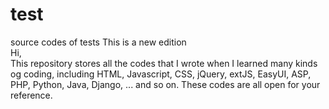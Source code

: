 # test
source codes of tests
This is a new edition  
Hi,    
This repository stores all the codes that I wrote when I learned many kinds og coding, including HTML, Javascript, CSS, jQuery, extJS, EasyUI, ASP, PHP, Python, Java, Django, ... and so on. These codes are all open for your reference.
